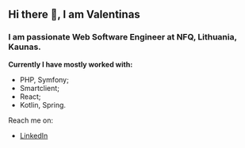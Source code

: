 ## Hi there 👋, I am Valentinas

### I am passionate Web Software Engineer at NFQ, Lithuania, Kaunas.

**Currently I have mostly worked with:**
* PHP, Symfony;
* Smartclient;
* React;
* Kotlin, Spring.

Reach me on:
* [LinkedIn](https://www.linkedin.com/in/kasteckis/) 
